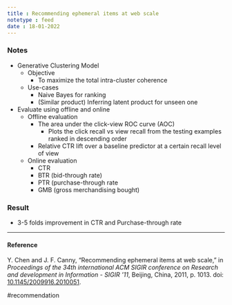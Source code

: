 ```yaml
---
title : Recommending ephemeral items at web scale
notetype : feed
date : 18-01-2022
---
```


### Notes
- Generative Clustering Model
	- Objective
		- To maximize the total intra-cluster coherence
	- Use-cases
		- Naive Bayes for ranking
		- (Similar product) Inferring latent product for unseen one
- Evaluate using offline and online
	- Offline evaluation
		- The area under the click-view ROC curve (AOC)
			- Plots the click recall vs view recall from the testing examples ranked in descending order
		- Relative CTR lift over a baseline predictor at a certain recall level of view
	- Online evaluation
		- CTR
		- BTR (bid-through rate)
		- PTR (purchase-through rate
		- GMB (gross merchandising bought)

### Result
- 3-5 folds improvement in CTR and Purchase-through rate

---

#### Reference

Y. Chen and J. F. Canny, “Recommending ephemeral items at web scale,” in _Proceedings of the 34th international ACM SIGIR conference on Research and development in Information - SIGIR ’11_, Beijing, China, 2011, p. 1013. doi: [10.1145/2009916.2010051](https://doi.org/10.1145/2009916.2010051).


#recommendation
